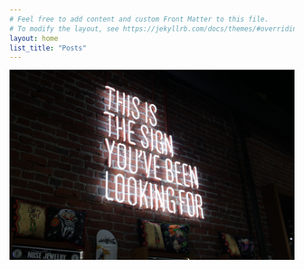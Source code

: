 ```yaml
---
# Feel free to add content and custom Front Matter to this file.
# To modify the layout, see https://jekyllrb.com/docs/themes/#overriding-theme-defaults
layout: home
list_title: "Posts"
---
```


![This is the sign](/assets/sign.jpg)

<!-- Welcome! Enjoy a little insight into my random and crazy brain! -->

